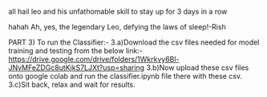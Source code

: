 all hail leo and his unfathomable skill to stay up for 3 days in a row

hahah Ah, yes, the legendary Leo, defying the laws of sleep!-Rish


PART 3) To run the Classifier:-
3.a)Download the csv files needed for model training and testing from the below link:-
https://drive.google.com/drive/folders/1Wkrkvy6Bl-JNvMFeZDGc8utKjkS7LJXt?usp=sharing
3.b)Now upload these csv files onto google colab and run the classifier.ipynb file there with these csv.
3.c)Sit back, relax and wait for results.

